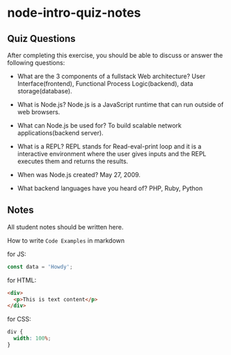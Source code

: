 # node-intro-quiz-notes

## Quiz Questions

After completing this exercise, you should be able to discuss or answer the following questions:

- What are the 3 components of a fullstack Web architecture?
  User Interface(frontend), Functional Process Logic(backend), data storage(database).

- What is Node.js?
  Node.js is a JavaScript runtime that can run outside of web browsers.

- What can Node.js be used for?
  To build scalable network applications(backend server).

- What is a REPL?
  REPL stands for Read-eval-print loop and it is a interactive environment where the user gives inputs and the REPL executes them and returns the results.

- When was Node.js created?
  May 27, 2009.

- What backend languages have you heard of?
  PHP, Ruby, Python

## Notes

All student notes should be written here.

How to write `Code Examples` in markdown

for JS:

```javascript
const data = 'Howdy';
```

for HTML:

```html
<div>
  <p>This is text content</p>
</div>
```

for CSS:

```css
div {
  width: 100%;
}
```
